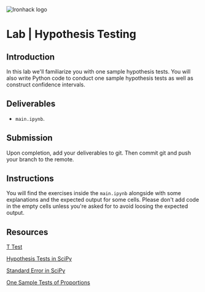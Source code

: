 ![Ironhack logo](https://i.imgur.com/1QgrNNw.png)

# Lab | Hypothesis Testing

## Introduction

In this lab we'll familiarize you with one sample hypothesis tests. You will also write Python code to conduct one sample hypothesis tests as well as construct confidence intervals.

## Deliverables

- `main.ipynb`.

## Submission

Upon completion, add your deliverables to git. Then commit git and push your branch to the remote.

## Instructions

You will find the exercises inside the `main.ipynb` alongside with some explanations and the expected output for some cells. Please don't add code 
in the empty cells unless you're asked for to avoid loosing the expected output.

## Resources

[T Test](http://b.link/test50)

[Hypothesis Tests in SciPy](http://b.link/scipy65)

[Standard Error in SciPy](http://b.link/scipy86)

[One Sample Tests of Proportions](http://b.link/categorical45)
